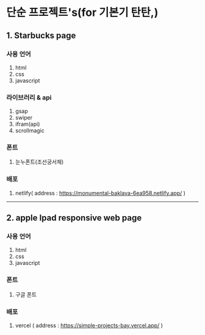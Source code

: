 # 단순 프로젝트's(for 기본기 탄탄,)

## 1. Starbucks page

### 사용 언어
1. html
2. css
3. javascript
   
### 라이브러리 & api
1. gsap
2. swiper
3. ifram(api)
4. scrollmagic
   
### 폰트
1. 눈누폰트(조선궁서체)
   
### 배포
1. netlify( address : https://monumental-baklava-6ea958.netlify.app/ )

---       

## 2. apple Ipad responsive web page

### 사용 언어
1. html
2. css
3. javascript

### 폰트
1. 구글 폰트

### 배포
1. vercel ( address : https://simple-projects-bay.vercel.app/ )
